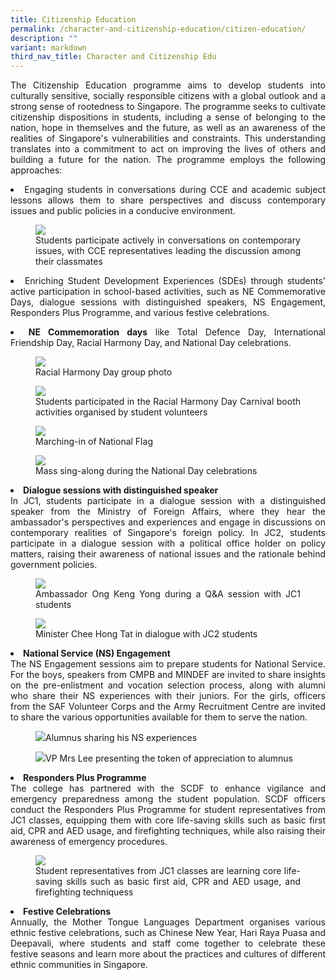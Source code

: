 ```yaml
---
title: Citizenship Education
permalink: /character-and-citizenship-education/citizen-education/
description: ""
variant: markdown
third_nav_title: Character and Citizenship Edu
---
```

<div align="justify">

<p>The Citizenship Education programme aims to develop students into culturally sensitive, socially responsible citizens with a global outlook and a strong sense of rootedness to Singapore. The programme seeks to cultivate citizenship dispositions in students, including a sense of belonging to the nation, hope in themselves and the future, as well as an awareness of the realities of Singapore's vulnerabilities and constraints. This understanding translates into a commitment to act on improving the lives of others and building a future for the nation. The programme employs the following approaches:</p>

<p></p><li>Engaging students in conversations during CCE and academic subject lessons allows them to share perspectives and discuss contemporary issues and public policies in a conducive environment.</li>

<p></p><figure><img src="/images/Curriculum/CCE%20%20%20Citizenship%20Education/Student_Facilitators_combined.jpg"><figcaption>Students participate actively in conversations on contemporary issues, with CCE representatives leading the discussion among their classmates</figcaption></figure><p></p>

<p></p><li>Enriching Student Development Experiences (SDEs) through students' active participation in school-based activities, such as NE Commemorative Days, dialogue sessions with distinguished speakers, NS Engagement, Responders Plus Programme, and various festive celebrations.</li><p></p>
	
<li><b>NE Commemoration days</b> like Total Defence Day, International Friendship Day, Racial Harmony Day, and National Day celebrations.</li>
	
<p></p><figure><img src="/images/Curriculum/CCE%20%20%20Citizenship%20Education/RHD.jpg"><figcaption>Racial Harmony Day group photo</figcaption></figure><p></p> 

<p></p><figure><img src="/images/JPJC%20Experience/Co%20Curriculum/CCE/Citizen%20Education/n2.jpg"><figcaption>Students participated in the Racial Harmony Day Carnival booth activities organised by student volunteers</figcaption></figure><p></p> 
	
<p></p><figure><img src="/images/Curriculum/CCE%20%20%20Citizenship%20Education/NDOC_1.jpg"><figcaption>Marching-in of National Flag</figcaption></figure><p></p> 

<p></p><figure><img src="/images/Curriculum/CCE%20%20%20Citizenship%20Education/NDC.jpg"><figcaption>Mass sing-along during the National Day celebrations</figcaption></figure><p></p> 
	
<li><b>Dialogue sessions with distinguished speaker</b><br>
In JC1, students participate in a dialogue session with a distinguished speaker from the Ministry of Foreign Affairs, where they hear the ambassador's perspectives and experiences and engage in discussions on contemporary realities of Singapore's foreign policy. In JC2, students participate in a dialogue session with a political office holder on policy matters, raising their awareness of national issues and the rationale behind government policies.</li>
	
<p></p><figure><img src="/images/Curriculum/CCE%20%20%20Citizenship%20Education/Dialogue_1.jpg"><figcaption>Ambassador Ong Keng Yong during a Q&amp;A session with JC1 students</figcaption></figure><p></p>
	
<p></p><figure><img src="/images/Curriculum/CCE%20%20%20Citizenship%20Education/Dialogue_4_jpeg.jpg"><figcaption>Minister Chee Hong Tat in dialogue with JC2 students</figcaption></figure><p></p>
	
<li><b>National Service (NS) Engagement</b><br>
The NS Engagement sessions aim to prepare students for National Service. For the boys, speakers from CMPB and MINDEF are invited to share insights on the pre-enlistment and vocation selection process, along with alumni who share their NS experiences with their juniors. For the girls, officers from the SAF Volunteer Corps and the Army Recruitment Centre are invited to share the various opportunities available for them to serve the nation.</li>
	
<p></p><figure><img src="/images/JPJC%20Experience/Co%20Curriculum/CCE/Citizen%20Education/n7.jpg">Alumnus sharing his NS experiences</figure><p></p>	

<p></p><figure><img src="/images/JPJC%20Experience/Co%20Curriculum/CCE/Citizen%20Education/n8.jpg">VP Mrs Lee presenting the token of appreciation to alumnus</figure><p></p>	


<li><b>Responders Plus Programme</b><br>
The college has partnered with the SCDF to enhance vigilance and emergency preparedness among the student population. SCDF officers conduct the Responders Plus Programme for student representatives from JC1 classes, equipping them with core life-saving skills such as basic first aid, CPR and AED usage, and firefighting techniques, while also raising their awareness of emergency procedures.</li>
	
<p></p><figure><img src="/images/JPJC%20Experience/Co%20Curriculum/CCE/Citizen%20Education/n9.jpg"><figcaption>Student representatives from JC1 classes are learning core life-saving skills such as basic first aid, CPR and AED usage, and firefighting techniquess</figcaption></figure>
	
<li><b>Festive Celebrations</b><br>
Annually, the Mother Tongue Languages Department organises various ethnic festive celebrations, such as Chinese New Year, Hari Raya Puasa and Deepavali, where students and staff come together to celebrate these festive seasons and learn more about the practices and cultures of different ethnic communities in Singapore.</li>
	
</div>